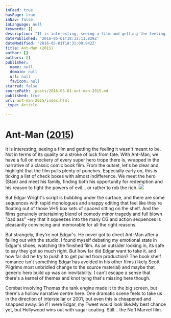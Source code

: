 ```yaml
---
inFeed: true
hasPage: true
inNav: false
inLanguage: null
keywords: []
description: "It is interesting, seeing a film and getting the feeling it wasn't meant to be. Not in terms of its quality or a stroke of luck from fate. With Ant-Man, we have a full on mockery of every super hero trope there is, wrapped in the narrative of a classic comic book film. From the outset, let's be clear and highlight that the film pulls plenty of punches. Especially early on, this is ticking a list of check boxes with almost indifference. We meet the hero (Stan) and meet his family, finding both his opportunity for redemption and his reason to fight the powers of evil… or rather to rob the rich. "
datePublished: '2016-05-01T18:32:11.829Z'
dateModified: '2016-05-01T18:31:09.942Z'
title: Ant-Man (2015)
author: []
authors: []
publisher:
  name: null
  domain: null
  url: null
  favicon: null
starred: false
sourcePath: _posts/2016-05-01-ant-man-2015.md
published: true
url: ant-man-2015/index.html
_type: Article

---
```

# Ant-Man ([2015][0])

It is interesting, seeing a film and getting the feeling it wasn't meant to be. Not in terms of its quality or a stroke of luck from fate. With Ant-Man, we have a full on mockery of every super hero trope there is, wrapped in the narrative of a classic comic book film. From the outset, let's be clear and highlight that the film pulls plenty of punches. Especially early on, this is ticking a list of check boxes with almost indifference. We meet the hero (Stan) and meet his family, finding both his opportunity for redemption and his reason to fight the powers of evil... or rather to rob the rich. ![](https://the-grid-user-content.s3-us-west-2.amazonaws.com/641896a6-81ec-467e-977a-0b6184349415.jpg)

But Edgar Wright's script is bubbling under the surface, and there are some sequences with rapid monologues and snappy editing that feel like they're floating out of those VHS box sets of spaced sitting on the shelf. And the films genuinely entertaining blend of comedy minor tragedy and full blown "bad ass" -ery that it squeezes into the many CG and action sequences is pleasantly convincing and memorable for all the right reasons.

But strangely, they're not Edgar's. He never got to direct Ant-Man after a falling out with the studio. I found myself debating my emotional state in Edgar's shoes, watching the finished film. As an outsider looking in, its safe to say they got so much right. But how far did Edgar want to take it, and how far did he try to push it to get pulled from production? The book shelf romance isn't something Edgar has avoided in his other films (likely Scott Pilgrims most unbridled change to the source material) and maybe that generic hero build up was an inevitability. I can't escape a sense that there's a kernel of themes and knot tying that's missing here though.

Combat involving Thomas the tank engine made it to the big screen, but there's a hollow narrative centre here. One dramatic scene feels to take us in the direction of Interstellar or 2001, but even this is cheapened and snapped away. So if I were Edgar, my Tweet would look like:My best chance yet, but Hollywood wins out with sugar coating. Still... the No.1 Marvel film.

[0]: http://www.imdb.com/title/tt0478970